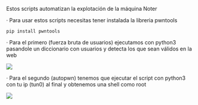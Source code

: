 Estos scripts automatizan la explotación de la máquina Noter

· Para usar estos scripts necesitas tener instalada la libreria pwntools

    pip install pwntools

· Para el primero (fuerza bruta de usuarios) ejecutamos con python3 pasandole un diccionario con usuarios y detecta los que sean válidos en la web

<img src="https://raw.githubusercontent.com/GatoGamer1155/Imagenes-Repositorios/main/ntl.png">

· Para el segundo (autopwn) tenemos que ejecutar el script con python3 con tu ip (tun0) al final y obtenemos una shell como root

<img src="https://raw.githubusercontent.com/GatoGamer1155/Imagenes-Repositorios/main/nr.png">

